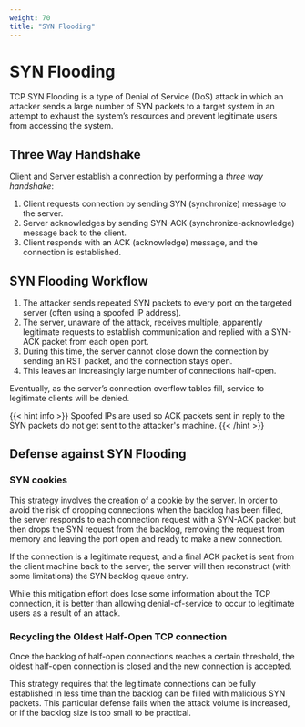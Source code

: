 ```yaml
---
weight: 70
title: "SYN Flooding"
---
```


# SYN Flooding

TCP SYN Flooding is a type of Denial of Service (DoS) attack in which an attacker sends a large number of SYN packets to a target system in an attempt to exhaust the system’s resources and prevent legitimate users from accessing the system.

## Three Way Handshake

Client and Server establish a connection by performing a *three way handshake*:

1. Client requests connection by sending SYN (synchronize) message to the server.
2. Server acknowledges by sending SYN-ACK (synchronize-acknowledge) message back to the client.
3. Client responds with an ACK (acknowledge) message, and the connection is established.

## SYN Flooding Workflow

1. The attacker sends repeated SYN packets to every port on the targeted server (often using a spoofed IP address).
2. The server, unaware of the attack, receives multiple, apparently legitimate requests to establish communication and replied with a SYN-ACK packet from each open port.
3. During this time, the server cannot close down the connection by sending an RST packet, and the connection stays open.
4. This leaves an increasingly large number of connections half-open.

Eventually, as the server’s connection overflow tables fill, service to legitimate clients will be denied.

{{<  hint info >}}
Spoofed IPs are used so ACK packets sent in reply to the SYN packets do not get sent to the attacker's machine.
{{< /hint >}}

## Defense against SYN Flooding

### SYN cookies

This strategy involves the creation of a cookie by the server. In order to avoid the risk of dropping connections when the backlog has been filled, the server responds to each connection request with a SYN-ACK packet but then drops the SYN request from the backlog, removing the request from memory and leaving the port open and ready to make a new connection.

If the connection is a legitimate request, and a final ACK packet is sent from the client machine back to the server, the server will then reconstruct (with some limitations) the SYN backlog queue entry.

While this mitigation effort does lose some information about the TCP connection, it is better than allowing denial-of-service to occur to legitimate users as a result of an attack.

### Recycling the Oldest Half-Open TCP connection

Once the backlog of half-open connections reaches a certain threshold, the oldest half-open connection is closed and the new connection is accepted.

This strategy requires that the legitimate connections can be fully established in less time than the backlog can be filled with malicious SYN packets. This particular defense fails when the attack volume is increased, or if the backlog size is too small to be practical.
